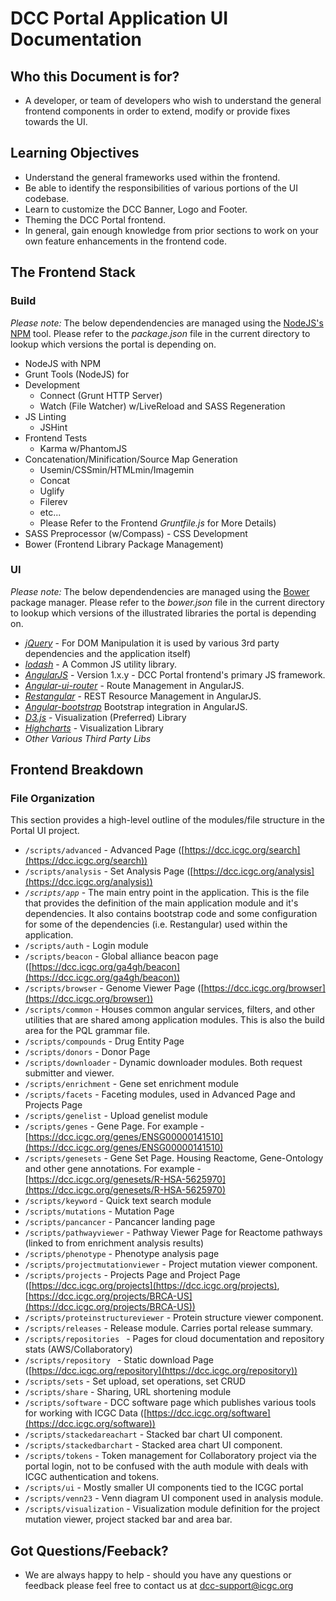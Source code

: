 # DCC Portal Application UI Documentation #




## Who this Document is for? ##

* A developer, or team of developers who wish to understand the general frontend
components in order to extend, modify or provide fixes towards the UI.




## Learning Objectives ##

* Understand the general frameworks used within the frontend.
* Be able to identify the responsibilities of various portions of the UI codebase.
* Learn to customize the DCC Banner, Logo and Footer.
* Theming the DCC Portal frontend.
* In general, gain enough knowledge from prior sections to work on your own feature enhancements in the frontend code.


## The Frontend Stack ##

### Build ###
*Please note:* The below dependendencies are managed using the [NodeJS's](https://nodejs.org) [NPM](https://www.npmjs.com/) tool. Please
refer to the *package.json* file in the current directory to lookup which versions the portal is depending on.


* NodeJS with NPM
* Grunt Tools (NodeJS) for
 * Development
    * Connect (Grunt HTTP Server)
    * Watch (File Watcher) w/LiveReload and SASS Regeneration
 * JS Linting
   * JSHint
 * Frontend Tests
   * Karma w/PhantomJS
 * Concatenation/Minification/Source Map Generation
   * Usemin/CSSmin/HTMLmin/Imagemin
   * Concat
   * Uglify
   * Filerev
   * etc...
   * Please Refer to the Frontend *Gruntfile.js* for More Details)
* SASS Preprocessor (w/Compass) - CSS Development
* Bower (Frontend Library Package Management)
 


### UI ###
*Please note:* The below dependendencies are managed using the [Bower](http://bower.io/) package manager. Please
refer to the *bower.json* file in the current directory to lookup which versions of the illustrated libraries the portal is depending on.

* *[jQuery](https://jquery.com/)* - For DOM Manipulation it is used by various 3rd party dependencies and the application itself)
* *[lodash](https://lodash.com/)* - A Common JS utility library.
* *[AngularJS](https://angularjs.org/)* - Version 1.x.y - DCC Portal frontend's primary JS framework.
* *[Angular-ui-router](https://github.com/angular-ui/ui-router)*  - Route Management in AngularJS.
* *[Restangular](https://github.com/mgonto/restangular)* - REST Resource Management in AngularJS.
* *[Angular-bootstrap](https://angular-ui.github.io/bootstrap/)* Bootstrap integration in AngularJS.
* *[D3.js](https://d3js.org/)* - Visualization (Preferred) Library
* *[Highcharts](http://www.highcharts.com/)*  - Visualization Library
* *Other Various Third Party Libs*

## Frontend Breakdown ##

### File Organization ###
This section provides a high-level outline of the modules/file structure in the Portal UI project.

* ```/scripts/advanced``` - Advanced Page ([https://dcc.icgc.org/search](https://dcc.icgc.org/search))
* ```/scripts/analysis``` - Set Analysis Page ([https://dcc.icgc.org/analysis](https://dcc.icgc.org/analysis))
* *```/scripts/app```* - The main entry point in the application. This is the file that provides the definition of the main application module and it's dependencies.
It also contains bootstrap code and some configuration for some of the dependencies (i.e. Restangular) used within the application. 
* ```/scripts/auth``` - Login module
* ```/scripts/beacon``` - Global alliance beacon page ([https://dcc.icgc.org/ga4gh/beacon](https://dcc.icgc.org/ga4gh/beacon))
* ```/scripts/browser``` - Genome Viewer Page ([https://dcc.icgc.org/browser](https://dcc.icgc.org/browser))
* ```/scripts/common``` - Houses common angular services, filters, and other utilities that are shared among application modules. 
This is also the build area for the PQL grammar file.
* ```/scripts/compounds``` - Drug Entity Page
* ```/scripts/donors``` - Donor Page
* ```/scripts/downloader``` - Dynamic downloader modules. Both request submitter and viewer.
* ```/scripts/enrichment``` - Gene set enrichment module
* ```/scripts/facets``` - Faceting modules, used in Advanced Page and Projects Page
* ```/scripts/genelist``` - Upload genelist module
* ```/scripts/genes``` - Gene Page. For example - [https://dcc.icgc.org/genes/ENSG00000141510](https://dcc.icgc.org/genes/ENSG00000141510)
* ```/scripts/genesets``` - Gene Set Page. Housing Reactome, Gene-Ontology and other gene annotations. For example - [https://dcc.icgc.org/genesets/R-HSA-5625970](https://dcc.icgc.org/genesets/R-HSA-5625970)
* ```/scripts/keyword``` - Quick text search module
* ```/scripts/mutations``` - Mutation Page
* ```/scripts/pancancer``` - Pancancer landing page
* ```/scripts/pathwayviewer``` - Pathway Viewer Page for Reactome pathways (linked to from enrichment analysis results)
* ```/scripts/phenotype``` - Phenotype analysis page
* ```/scripts/projectmutationviewer``` - Project mutation viewer component.
* ```/scripts/projects``` - Projects Page and Project Page ([https://dcc.icgc.org/projects](https://dcc.icgc.org/projects), [https://dcc.icgc.org/projects/BRCA-US](https://dcc.icgc.org/projects/BRCA-US))
* ```/scripts/proteinstructureviewer``` - Protein structure viewer component.
* ```/scripts/releases``` - Release module. Carries portal release summary.
* ```/scripts/repositories ``` - Pages for cloud documentation and repository stats (AWS/Collaboratory)
* ```/scripts/repository ``` - Static download Page ([https://dcc.icgc.org/repository](https://dcc.icgc.org/repository))
* ```/scripts/sets``` - Set upload, set operations, set CRUD
* ```/scripts/share``` - Sharing, URL shortening module
* ```/scripts/software``` - DCC software page which publishes various tools for working with ICGC Data ([https://dcc.icgc.org/software](https://dcc.icgc.org/software))
* ```/scripts/stackedareachart``` - Stacked bar chart UI component.
* ```/scripts/stackedbarchart``` - Stacked area chart UI component.
* ```/scripts/tokens``` - Token management for Collaboratory project via the portal login, not to be confused with the auth module with deals with ICGC authentication and tokens.
* ```/scripts/ui``` - Mostly smaller UI components tied to the ICGC portal
* ```/scripts/venn23``` - Venn diagram UI component used in analysis module.
* ```/scripts/visualization``` - Visualization module definition for the project mutation viewer, project stacked bar and area bar.

## Got Questions/Feeback? ##

 * We are always happy to help - should you have any questions or feedback
please feel free to contact us at [dcc-support@icgc.org](mailto:dcc-support@icgc.org) 